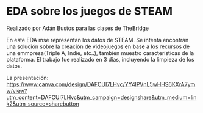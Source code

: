 # EDA sobre los juegos de STEAM
Realizado por Adán Bustos para las clases de TheBridge

En este EDA mse representan los datos de STEAM. Se intenta encontran una solución sobre la creación de videojuegos en base a los recursos de una emmpresa(Triple A, Indie, etc..), también muestro características de la plataforma.
El trabajo fue realizado en 3 días, incluyendo la limpieza de los datos.

La presentación:
https://www.canva.com/design/DAFCUI7LHvc/YY4lPVnL5wHHS6KXrA7ymw/view?utm_content=DAFCUI7LHvc&utm_campaign=designshare&utm_medium=link2&utm_source=sharebutton

